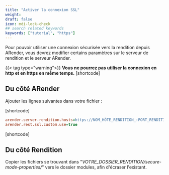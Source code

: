 ```yaml
---
title: "Activer la connexion SSL"
weight: 
draft: false
icon: mdi-lock-check
## search related keywords
keywords: ["tutorial", "https"]
---
```


Pour pouvoir utiliser une connexion sécurisée vers la rendition depuis
ARender, vous devrez modifier certains paramètres sur le serveur de
rendition et le serveur ARender.

{{< tag type="warning">}}
**Vous ne pourrez pas utiliser la connexion en http et en
https en même temps.**
[shortcode]

## Du côté ARender

Ajouter les lignes suivantes dans votre fichier :

[shortcode]

```cfg
arender.server.rendition.hosts=https://NOM_HÔTE_RENDITION_:PORT_RENDITION/
arender.rest.ssl.custom.use=true
```

[shortcode]

## Du côté Rendition

Copier les fichiers se trouvant dans
"*VOTRE_DOSSIER_RENDITION/secure-mode-properties/*" vers le dossier
modules, afin d'écraser l'existant.
